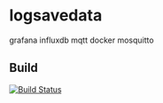 # logsavedata
grafana influxdb mqtt docker mosquitto

## Build
[![Build Status](https://travis-ci.org/domminatrix/logsavedata.svg?branch=master)](https://travis-ci.org/domminatrix/logsavedata)
